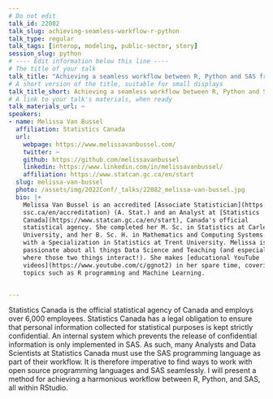 ```yaml
---
# Do not edit
talk_id: 22082
talk_slug: achieving-seamless-workflow-r-python
talk_type: regular
talk_tags: [interop, modeling, public-sector, story]
session_slug: python
# ---- Edit information below this line ----
# The title of your talk
talk_title: "Achieving a seamless workflow between R, Python and SAS from within RStudio"
# A short version of the title, suitable for small displays
talk_title_short: Achieving a seamless workflow between R, Python and SAS from within RStudio
# A link to your talk's materials, when ready
talk_materials_url: ~
speakers:
- name: Melissa Van Bussel
  affiliation: Statistics Canada
  url:
    webpage: https://www.melissavanbussel.com/
    twitter: ~
    github: https://github.com/melissavanbussel
    linkedin: https://www.linkedin.com/in/melissavanbussel/
    affiliation: https://www.statcan.gc.ca/en/start
  slug: melissa-van-bussel
  photo: /assets/img/2022Conf/_talks/22082_melissa-van-bussel.jpg
  bio: |+
    Melissa Van Bussel is an accredited [Associate Statistician](https://
    ssc.ca/en/accreditation) (A. Stat.) and an Analyst at [Statistics
    Canada](https://www.statcan.gc.ca/en/start), Canada's official
    statistical agency. She completed her M. Sc. in Statistics at Carleton
    University, and her B. Sc. H. in Mathematics and Computing Systems
    with a Specialization in Statistics at Trent University. Melissa is
    passionate about all things Data Science and Teaching (and especially
    where those two things interact!). She makes [educational YouTube
    videos](https://www.youtube.com/c/ggnot2) in her spare time, covering
    topics such as R programming and Machine Learning.


---
```


<!-- ABSTRACT ----
Please write abstract below. You may use simple markdown (links, code style, bold, italics)
-->

Statistics Canada is the official statistical agency of Canada and employs
over 6,000 employees. Statistics Canada has a legal obligation to ensure
that personal information collected for statistical purposes is kept strictly
confidential. An internal system which prevents the release of confidential
information is only implemented in SAS. As such, many Analysts and Data
Scientists at Statistics Canada must use the SAS programming language as part of
their workflow. It is therefore imperative to find ways to work with open source
programming languages and SAS seamlessly. I will present a method for achieving
a harmonious workflow between R, Python, and SAS, all within RStudio.
